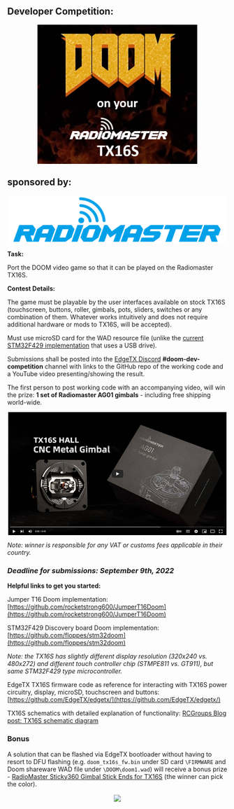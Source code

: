  
## Developer Competition: 
<p align="center">
<a><img src="https://raw.githubusercontent.com/EdgeTX/edgetx.github.io/master/images/Doomport.jpg" align="center" height="318" width="366"></a>
</P>

<h2>sponsored by:</h2>
<p align="center">
<a href="https://www.radiomasterrc.com/" target="_blank"><img src="https://github.com/EdgeTX/edgetx.github.io/blob/master/images/RadioMasterLogo.png?raw=true" align="center" width="497"></a>
</p>

**Task:** 

Port the DOOM video game so that it can be played on the Radiomaster TX16S.
 
 **Contest Details:**
 
The game must be playable by the user interfaces available on stock TX16S (touchscreen, buttons, roller, gimbals, pots, sliders, switches or any combination of them. Whatever works intuitively and does not require additional hardware or mods to TX16S, will be accepted).
 
Must use microSD card for the WAD resource file (unlike the [current STM32F429 implementation](https://github.com/floppes/stm32doom) that uses a USB drive).

Submissions shall be posted into the [EdgeTX Discord](https://discord.gg/wF9wUKnZ6H) **#doom-dev-competition** channel with links to the GitHub repo of the working code and a YouTube video presenting/showing the result.

The first person to post working code with an accompanying video, will win the prize: **1 set of Radiomaster AG01 gimbals** - including free shipping world-wide.

<p align="center">
<a href="https://www.youtube.com/watch?v=82-fAHKRMVE" target="_blank"><img src="https://raw.githubusercontent.com/EdgeTX/edgetx.github.io/master/images/RM_AG01_video.jpg" align="center" width="500"></a>
</p>

*Note: winner is responsible for any VAT or customs fees applicable in their country.*

### ***Deadline for submissions: September 9th, 2022***

**Helpful links to get you started:**

Jumper T16 Doom implementation: [https://github.com/rocketstrong600/JumperT16Doom](https://github.com/rocketstrong600/JumperT16Doom)

STM32F429 Discovery board Doom implementation: [https://github.com/floppes/stm32doom](https://github.com/floppes/stm32doom)

*Note: the TX16S has slightly different display resolution (320x240 vs. 480x272) and different touch controller chip (STMPE811 vs. GT911), but same STM32F429 type microcontroller.*

EdgeTX TX16S firmware code as reference for interacting with TX16S power circuitry, display, microSD, touchscreen and buttons: [https://github.com/EdgeTX/edgetx/](https://github.com/EdgeTX/edgetx/)

TX16S schematics with detailed explanation of functionality: [RCGroups Blog post: TX16S schematic diagram](https://www.rcgroups.com/forums/showthread.php?3869543-Blog-17-RadioMaster-TX16S-schematic-diagram)

### Bonus

A solution that can be flashed via EdgeTX bootloader without having to resort to DFU flashing (e.g. `doom_tx16s_fw.bin` under SD card `\FIRMWARE` and Doom shareware WAD file under `\DOOM\doom1.wad`) will receive a bonus prize - [RadioMaster Sticky360 Gimbal Stick Ends for TX16S](https://www.radiomasterrc.com/collections/tx16s-accessories/products/sticky360-gimbal-stick-ends-for-tx16s) (the winner can pick the color).

<p align="center">
<a href="https://www.youtube.com/watch?v=W80j61uyR6g" target="_blank"><img src="https://cdn.shopify.com/s/files/1/0609/8324/7079/files/STICKY360-1200X900_1024x1024.gif" align="center" width="500"></a>
</p>